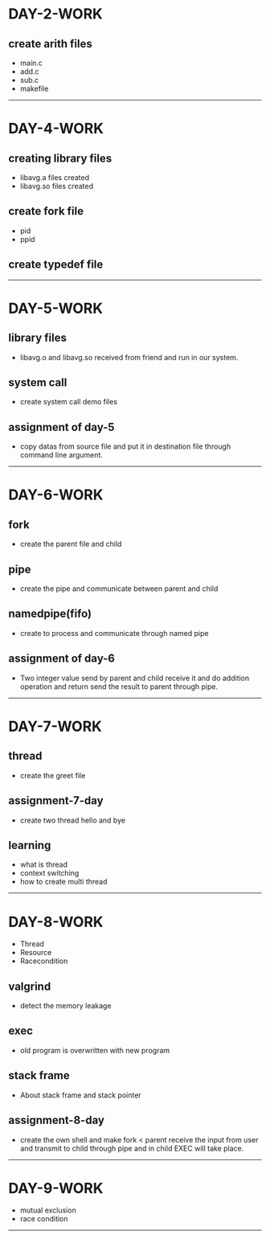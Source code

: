 # DAY-2-WORK
 ## **create arith files**
- main.c
- add.c
- sub.c
- makefile
---
# DAY-4-WORK
## **creating library files**
- libavg.a files created  
- libavg.so files created
## **create fork file**
- pid
- ppid
## **create typedef file**
---

# DAY-5-WORK
## **library files**
- libavg.o and libavg.so received from friend and run in our system.

## **system call**
- create system call demo files
## **assignment of day-5**
- copy datas from source file and put it in destination file through command line argument.
---

# DAY-6-WORK

## **fork**
- create the parent file and child
## **pipe**
- create the pipe and communicate between parent and child
## **namedpipe**(fifo)
- create to process and communicate through named pipe
## **assignment of day-6**
- Two integer value send by parent and child receive it and do addition operation and return send the result to parent through pipe.
---

# DAY-7-WORK

## **thread**
- create the greet file

## **assignment-7-day**
- create two thread hello and bye
## **learning**
- what is thread
- context switching
- how to create multi thread
---
# DAY-8-WORK

- Thread
- Resource
- Racecondition

## **valgrind**
- detect the memory leakage
## **exec**
- old program is overwritten with new program
## **stack frame**
- About stack frame and stack pointer
## **assignment-8-day**
- create the own shell and   make fork < parent receive the input from user and transmit to child through pipe and in child EXEC will take place.
---
# DAY-9-WORK
- mutual exclusion
- race condition
---